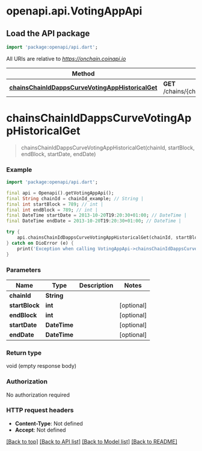 # openapi.api.VotingAppApi

## Load the API package
```dart
import 'package:openapi/api.dart';
```

All URIs are relative to *https://onchain.coinapi.io*

Method | HTTP request | Description
------------- | ------------- | -------------
[**chainsChainIdDappsCurveVotingAppHistoricalGet**](VotingAppApi.md#chainschainiddappscurvevotingapphistoricalget) | **GET** /chains/{chain_id}/dapps/curve/votingApp/historical | 


# **chainsChainIdDappsCurveVotingAppHistoricalGet**
> chainsChainIdDappsCurveVotingAppHistoricalGet(chainId, startBlock, endBlock, startDate, endDate)



### Example
```dart
import 'package:openapi/api.dart';

final api = Openapi().getVotingAppApi();
final String chainId = chainId_example; // String | 
final int startBlock = 789; // int | 
final int endBlock = 789; // int | 
final DateTime startDate = 2013-10-20T19:20:30+01:00; // DateTime | 
final DateTime endDate = 2013-10-20T19:20:30+01:00; // DateTime | 

try {
    api.chainsChainIdDappsCurveVotingAppHistoricalGet(chainId, startBlock, endBlock, startDate, endDate);
} catch on DioError (e) {
    print('Exception when calling VotingAppApi->chainsChainIdDappsCurveVotingAppHistoricalGet: $e\n');
}
```

### Parameters

Name | Type | Description  | Notes
------------- | ------------- | ------------- | -------------
 **chainId** | **String**|  | 
 **startBlock** | **int**|  | [optional] 
 **endBlock** | **int**|  | [optional] 
 **startDate** | **DateTime**|  | [optional] 
 **endDate** | **DateTime**|  | [optional] 

### Return type

void (empty response body)

### Authorization

No authorization required

### HTTP request headers

 - **Content-Type**: Not defined
 - **Accept**: Not defined

[[Back to top]](#) [[Back to API list]](../README.md#documentation-for-api-endpoints) [[Back to Model list]](../README.md#documentation-for-models) [[Back to README]](../README.md)

